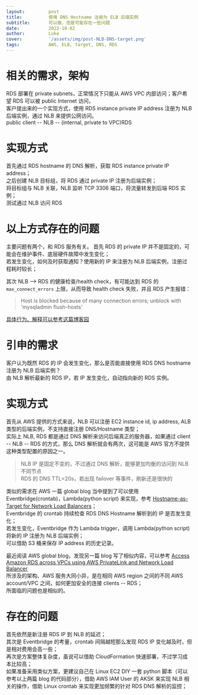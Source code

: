 ```yaml
---
layout:         post
title:          使用 DNS Hostname 注册为 ELB 后端实例
subtitle:		可以做，但是可能存在一些问题
date:           2022-10-02
author:         Luke
cover:          '/assets/img/post-NLB-DNS-target.png'
tags:           AWS, ELB, target, DNS, RDS
---
```


# 相关的需求，架构
RDS 部署在 private subnets，正常情况下只能从 AWS VPC 内部访问；客户希望 RDS 可以被 public Internet 访问，  
客户提出来的一个实现方式，使用 RDS instance private IP address 注册为 NLB 后端实例，通过 NLB 来提供公网访问。  
public client -- NLB -- (internal, private to VPC)RDS  

# 实现方式
首先通过 RDS hostname 的 DNS 解析，获取 RDS instance private IP address；  
之后创建 NLB 目标组，将 RDS 通过 private IP 注册为后端实例；  
将目标组与 NLB 关联，NLB 监听 TCP 3306 端口，将流量转发到后端 RDS 实例；  
测试通过 NLB 访问 RDS  

# 以上方式存在的问题
主要问题有两个，和 RDS 服务有关。
首先 RDS 的 private IP 并不是固定的，可能会在维护事件、底层硬件故障中发生变化；  
若发生变化，如何及时获取通知？使用新的 IP 来注册为 NLB 后端实例，注册过程耗时较长；  

其次 NLB --> RDS 的健康检查/health check，有可能达到 RDS 的 `max_connect_errors` 上限，从而导致 health check 失败，并且 RDS 产生报错：  
> Host is blocked because of many connection errors; unblock with 'mysqladmin flush-hosts'  

[具体行为、解释可以参考这篇博客园](https://www.cnblogs.com/mask-xiexie/p/16174875.html)  

# 引申的需求
客户认为既然 RDS 的 IP 会发生变化，那么是否能直接使用 RDS DNS hostname 注册为 NLB 后端实例？  
由 NLB 解析最新的 RDS IP，若 IP 发生变化，自动指向新的 RDS 实例。  
 
# 实现方式
首先从 AWS 提供的方式来说，NLB 可以注册 EC2 instance id, ip address, ALB 类型的后端实例，不支持直接注册 DNS/Hostname 类型；  
实际上 NLB, RDS 都是通过 DNS 解析来访问后端真正的服务器，如果通过 client -- NLB -- RDS 的方式，那么 DNS 解析就会有两次，这可能是 AWS 官方不提供这种类型配置的原因之一。 
> NLB IP 是固定不变的，不过通过 DNS 解析，能够更加均衡的访问到 NLB 不同节点  
> RDS 的 DNS TTL=20s，若出现 failover 等事件，刷新还是很快的  

类似的需求在 AWS 一篇 global blog 当中提到了可以使用 Eventbridge(crontab)，Lambda(python script) 来实现，参考 [Hostname-as-Target for Network Load Balancers](https://aws.amazon.com/blogs/networking-and-content-delivery/hostname-as-target-for-network-load-balancers/)；  
Eventbridge 的 crontab 持续检查 RDS DNS Hostname 解析到的 IP 是否发生变化；  
若发生变化，Eventbridge 作为 Lambda trigger，调用 Lambda(python script) 将新的 IP 注册为 NLB 后端实例；  
可以借助 S3 桶来保存 IP address 的历史记录。  

最近阅读 AWS global blog，发现另一篇 blog 写了相似内容，可以参考 [Access Amazon RDS across VPCs using AWS PrivateLink and Network Load Balancer](https://aws.amazon.com/blogs/database/access-amazon-rds-across-vpcs-using-aws-privatelink-and-network-load-balancer/)  
所涉及的架构、AWS 服务大同小异，是在相同 AWS region 之间的不同 AWS account/VPC 之间，如何更加安全的连接 clients -- RDS；  
所面临的问题也是相似的。  

# 存在的问题
首先依然是新注册 RDS IP 到 NLB 的延迟；  
其次是 Eventbridge 的考量，crontab 间隔越短那么发现 RDS IP 变化越及时，但是相对费用会高一些；   
再次是方案整体复杂度，虽说可以借助 CloudFormation 快速部署，不过学习成本比较高；  
如果准备采用类似方案，更建议自己在 Linux EC2 DIY 一套 python 脚本（可以参考以上两篇 blog 的代码部分），借助 AWS IAM User 的 AKSK 来实现 NLB 相关的操作，借助 Linux crontab 来实现更加频繁的针对 RDS DNS 解析的监控；  